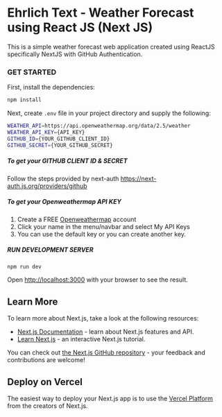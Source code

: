 # Ehrlich Text - Weather Forecast using React JS (Next JS)
This is a simple weather forecast web application created using ReactJS specifically NextJS with GitHub Authentication.

### GET STARTED

First, install the dependencies:

```bash
npm install
```

Next, create `.env` file in your project directory and supply the following:

```bash
WEATHER_API=https://api.openweathermap.org/data/2.5/weather
WEATHER_API_KEY={API_KEY}
GITHUB_ID={YOUR_GITHUB_CLIENT_ID}
GITHUB_SECRET={YOUR_GITHUB_SECRET}
```

##### To get your GITHUB CLIENT ID & SECRET 
Follow the steps provided by next-auth https://next-auth.js.org/providers/github

##### To get your Openweathermap API KEY
1. Create a FREE [Openweathermap](https://home.openweathermap.org/users/sign_up) account 
2. Click your name in the menu/navbar and select My API Keys
3. You can use the default key or you can create another key.


##### RUN DEVELOPMENT SERVER

```bash
npm run dev
```


Open [http://localhost:3000](http://localhost:3000) with your browser to see the result.

## Learn More

To learn more about Next.js, take a look at the following resources:

- [Next.js Documentation](https://nextjs.org/docs) - learn about Next.js features and API.
- [Learn Next.js](https://nextjs.org/learn) - an interactive Next.js tutorial.

You can check out [the Next.js GitHub repository](https://github.com/vercel/next.js/) - your feedback and contributions are welcome!

## Deploy on Vercel

The easiest way to deploy your Next.js app is to use the [Vercel Platform](https://vercel.com/new?utm_medium=default-template&filter=next.js&utm_source=create-next-app&utm_campaign=create-next-app-readme) from the creators of Next.js.

